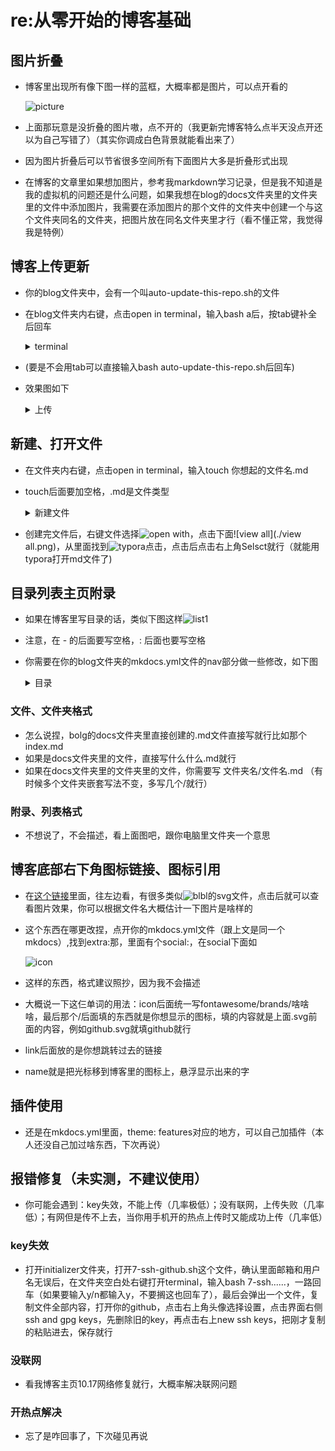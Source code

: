 # re:从零开始的博客基础

## 图片折叠

- 博客里出现所有像下图一样的蓝框，大概率都是图片，可以点开看的

  ![picture](./picture.png)
  
- 上面那玩意是没折叠的图片嗷，点不开的（我更新完博客特么点半天没点开还以为自己写错了）（其实你调成白色背景就能看出来了）

- 因为图片折叠后可以节省很多空间所有下面图片大多是折叠形式出现

- 在博客的文章里如果想加图片，参考我markdown学习记录，但是我不知道是我的虚拟机的问题还是什么问题，如果我想在blog的docs文件夹里的文件夹里的文件中添加图片，我需要在添加图片的那个文件的文件夹中创建一个与这个文件夹同名的文件夹，把图片放在同名文件夹里才行（看不懂正常，我觉得我是特例）

## 博客上传更新

- 你的blog文件夹中，会有一个叫auto-update-this-repo.sh的文件

- 在blog文件夹内右键，点击open in terminal，输入bash a后，按tab键补全后回车

  <details>
      <summary>terminal</summary>
      <p>
          <img src="terminal.png"/>
      </p>
  </details>

- (要是不会用tab可以直接输入bash auto-update-this-repo.sh后回车)

- 效果图如下

  <details>
      <summary>上传</summary>
      <p>
          <img src="upload.png"/>
      </p>
  </details>

## 新建、打开文件

- 在文件夹内右键，点击open in terminal，输入touch 你想起的文件名.md

- touch后面要加空格，.md是文件类型

  <details>
      <summary>新建文件</summary>
      <p>
          <img src="touch.png"/>
      </p>
  </details>

- 创建完文件后，右键文件选择![open with](./application.png)，点击下面![view all](./view all.png)，从里面找到![typora](./typora.png)点击，点击后点击右上角Selsct就行（就能用typora打开md文件了)

## 目录列表主页附录

- 如果在博客里写目录的话，类似下图这样![list1](./list1.png)

- 注意，在 - 的后面要写空格，: 后面也要写空格

- 你需要在你的blog文件夹的mkdocs.yml文件的nav部分做一些修改，如下图

  <details>
      <summary>目录</summary>
      <p>
          <img src="list2.png"/>
      </p>
  </details>

### 文件、文件夹格式

- 怎么说捏，bolg的docs文件夹里直接创建的.md文件直接写就行比如那个index.md
- 如果是docs文件夹里的文件，直接写什么什么.md就行
- 如果在docs文件夹里的文件夹里的文件，你需要写 文件夹名/文件名.md （有时候多个文件夹嵌套写法不变，多写几个/就行）

### 附录、列表格式

- 不想说了，不会描述，看上面图吧，跟你电脑里文件夹一个意思

## 博客底部右下角图标链接、图标引用

- 在[这个链接](https://github.com/FortAwesome/Font-Awesome/tree/6.x/svgs/brands)里面，往左边看，有很多类似![blbl](./blbl.png)的svg文件，点击后就可以查看图片效果，你可以根据文件名大概估计一下图片是啥样的

- 这个东西在哪更改捏，点开你的mkdocs.yml文件（跟上文是同一个mkdocs）,找到extra:那，里面有个social:，在social下面如

  ![icon](./icon.png)

- 这样的东西，格式建议照抄，因为我不会描述

- 大概说一下这仨单词的用法：icon后面统一写fontawesome/brands/啥啥啥，最后那个/后面填的东西就是你想显示的图标，填的内容就是上面.svg前面的内容，例如github.svg就填github就行

- link后面放的是你想跳转过去的链接

- name就是把光标移到博客里的图标上，悬浮显示出来的字

## 插件使用

- 还是在mkdocs.yml里面，theme: features对应的地方，可以自己加插件（本人还没自己加过啥东西，下次再说）

## 报错修复（未实测，不建议使用）

- 你可能会遇到：key失效，不能上传（几率极低）；没有联网，上传失败（几率低）；有网但是传不上去，当你用手机开的热点上传时又能成功上传（几率低）

### key失效

- 打开initializer文件夹，打开7-ssh-github.sh这个文件，确认里面邮箱和用户名无误后，在文件夹空白处右键打开terminal，输入bash 7-ssh......，一路回车（如果要输入y/n都输入y，不要搁这也回车了），最后会弹出一个文件，复制文件全部内容，打开你的github，点击右上角头像选择设置，点击界面右侧ssh and gpg keys，先删除旧的key，再点击右上new ssh keys，把刚才复制的粘贴进去，保存就行

### 没联网

- 看我博客主页10.17网络修复就行，大概率解决联网问题

### 开热点解决

- 忘了是咋回事了，下次碰见再说

